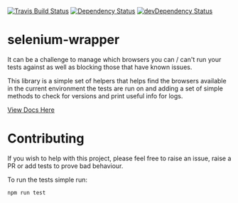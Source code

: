 [![Travis Build Status](https://travis-ci.org/GoogleChrome/selenium-assistant.svg?branch=master)](https://travis-ci.org/GoogleChrome/selenium-assistant) [![Dependency Status](https://david-dm.org/googlechrome/selenium-assistant.svg)](https://david-dm.org/googlechrome/selenium-assistant) [![devDependency Status](https://david-dm.org/googlechrome/selenium-assistant/dev-status.svg)](https://david-dm.org/googlechrome/selenium-assistant#info=devDependencies)

# selenium-wrapper

It can be a challenge to manage which browsers you can / can't run your tests against
as well as blocking those that have known issues.

This library is a simple set of helpers that helps find the browsers available
in the current environment the tests are run on and adding a set of simple
methods to check for versions and print useful info for logs.

<p>
  <a href="#">View Docs Here</a>
</p>

# Contributing

If you wish to help with this project, please feel free to raise an issue,
raise a PR or add tests to prove bad behaviour.

To run the tests simple run:

    npm run test
